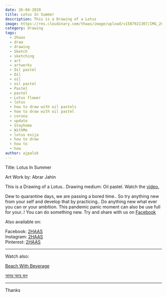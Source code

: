```yaml
---
date: 26-04-2020
title: Lotus In Summer
description: This is a Drawing of a Lotus
image: https://res.cloudinary.com/thaas/image/upload/v1587921307/IMG_20200426_151607_630_vvrkdk.jpg
category: drawing
tags:
  - 2haas
  - draw
  - drawing
  - Sketch
  - sketching
  - art
  - artworks
  - Oil pastel
  - Oil
  - oil
  - oil pastel
  - Pastel
  - pastel
  - Lotus flower
  - lotus
  - how to draw with oil pastels
  - how to draw with oil pastel
  - corona
  - update
  - Stayhome
  - WithMe
  - lotus evija
  - how to draw
  - how to
  - how
author: ajpalok
---
```


Title: Lotus In Summer
  

  
Art Work by: Abrar Jahin 
 
  
This is a Drawing of a Lotus.. Drawing medium: Oil pastel. Watch the <a href="https://youtu.be/rXXKo9PcKpQ">video.</a>

Dew to quarantine days, we are passing a bored time.. So try anything new from your self and develop that by practicing..
Do anything new what ever you can or your ambition. This pandemic panic moment can also be use full for your..! You can do something new. Try and share with us on <a href="https://www.facebook.com/2haas">Facebook</a>
  
Also available on:
  
Facebook: [2HAAS](https://facebook.com/2haas)  
Instagram: [2HAAS](https://instagram.com/2haas.ml)  
Pinterest: [2HAAS](https://pinterest.com/2haas_ml)  

-------------------------------------------------------------------

Watch also:

[Beach With Beverage](https://youtu.be/8MH68Znm_ro)  

[আমার আছে জল](https://youtu.be/aPH-It6tL0I)  

------------------------------------------------------------------
Thanks
